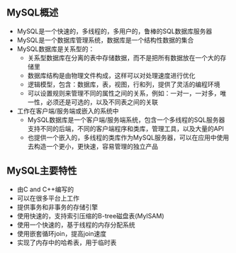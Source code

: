 ## MySQL概述

  - MySQL是一个快速的，多线程的，多用户的，鲁棒的SQL数据库服务器
  - MySQL是一个数据库管理系统，数据库是一个结构性数据的集合
  - MySQL数据库是关系型的：
    - 关系型数据库在分离的表中存储数据，而不是把所有数据放在一个大的存储里
    - 数据库结构是由物理文件构成，这样可以对处理速度进行优化
    - 逻辑模型，包含：数据库，表，视图，行和列，提供了灵活的编程环境
    - 可以设置规则来管理不同的属性之间的关系，例如：一对一，一对多，唯一性，必须还是可选的，以及不同表之间的关联
  - 工作在客户端/服务端或嵌入的系统中
    - MySQL数据库是一个客户端/服务端系统，包含一个多线程的SQL服务器支持不同的后端，不同的客户端程序和类库，管理工具，以及大量的API
    - 也提供一个嵌入的，多线程的类库作为MySQL服务器，可以在应用中使用去构造一个更小，更快速，容易管理的独立产品

## MySQL主要特性

  - 由C and C++编写的
  - 可以在很多平台上工作
  - 提供事务和非事务的存储引擎
  - 使用快速的，支持索引压缩的B-tree磁盘表(MyISAM)
  - 使用一个快速的，基于线程的内存分配系统
  - 使用嵌套循环join，提高join速度
  - 实现了内存中的哈希表，用于临时表
